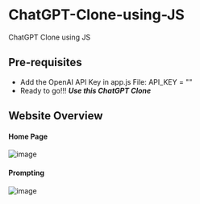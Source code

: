 # ChatGPT-Clone-using-JS
ChatGPT Clone using JS

## Pre-requisites
- Add the OpenAI API Key in app.js File: API_KEY = ""
- Ready to go!!! _**Use this ChatGPT Clone**_

## Website Overview
#### Home Page
![image](https://github.com/Kowshik-407/ChatGPT-Clone-using-JS/assets/66817358/4e5938cc-d91d-43b1-94fe-352c506ecd7e)

#### Prompting
![image](https://github.com/Kowshik-407/ChatGPT-Clone-using-JS/assets/66817358/4047d4fb-0eab-4230-985f-6e1941c301de)
